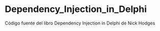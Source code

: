 # Dependency_Injection_in_Delphi
Código fuente del libro Dependency Injection in Delphi de Nick Hodges
